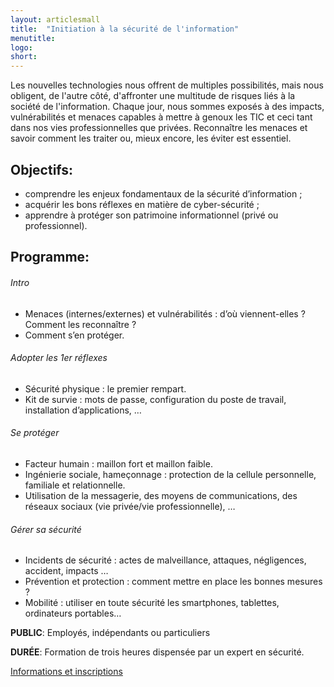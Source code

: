 ```yaml
---
layout: articlesmall
title:  "Initiation à la sécurité de l'information"
menutitle:
logo:
short: 
---
```

Les nouvelles technologies nous offrent de multiples possibilités, mais nous obligent, de l'autre côté, d'affronter une multitude de risques liés à la société de l'information. Chaque jour, nous sommes exposés à des impacts, vulnérabilités et menaces capables à mettre à genoux les TIC et ceci tant dans nos vies professionnelles que privées. Reconnaître les menaces et savoir comment les traiter ou, mieux encore, les éviter est essentiel.

## Objectifs:

* comprendre les enjeux fondamentaux de la sécurité d’information ;
* acquérir les bons réflexes en matière de cyber-sécurité ;
* apprendre à protéger son patrimoine informationnel (privé ou professionnel).

## Programme:

###### Intro

* Menaces (internes/externes) et vulnérabilités : d’où viennent-elles ? Comment les reconnaître ?
* Comment s’en protéger.

###### Adopter les 1er réflexes

* Sécurité physique : le premier rempart.
* Kit de survie : mots de passe, configuration du poste de travail, installation d’applications, …

###### Se protéger

* Facteur humain : maillon fort et maillon faible.
* Ingénierie sociale, hameçonnage : protection de la cellule personnelle, familiale et relationnelle.
* Utilisation de la messagerie, des moyens de communications, des réseaux sociaux (vie privée/vie professionnelle), …

###### Gérer sa sécurité

* Incidents de sécurité : actes de malveillance, attaques, négligences, accident, impacts …
* Prévention et protection : comment mettre en place les bonnes mesures ?
* Mobilité : utiliser en toute sécurité les smartphones, tablettes, ordinateurs portables…

**PUBLIC**: Employés, indépendants ou particuliers

**DURÉE**: Formation de trois heures dispensée par un expert en sécurité.

[Informations et inscriptions](mailto:services@cases.lu?subject=Formation%20CASES)
